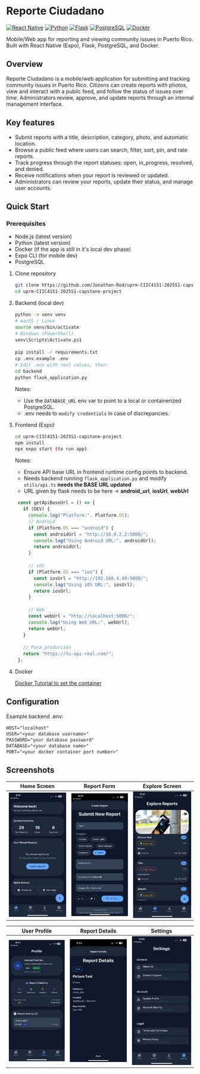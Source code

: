 # Reporte Ciudadano

[![React Native](https://img.shields.io/badge/React_Native-20232A?style=for-the-badge&logo=react&logoColor=61DAFB)](https://reactnative.dev/) [![Python](https://img.shields.io/badge/Python-3776AB?style=for-the-badge&logo=python&logoColor=white)](https://python.org/) [![Flask](https://img.shields.io/badge/Flask-000000?style=for-the-badge&logo=flask&logoColor=white)](https://flask.palletsprojects.com/) [![PostgreSQL](https://img.shields.io/badge/PostgreSQL-316192?style=for-the-badge&logo=postgresql&logoColor=white)](https://www.postgresql.org/) [![Docker](https://img.shields.io/badge/Docker-2CA5E0?style=for-the-badge&logo=docker&logoColor=white)](https://www.docker.com/)

Mobile/Web app for reporting and viewing community issues in Puerto Rico. Built with React Native (Expo), Flask, PostgreSQL, and Docker.

## Overview

Reporte Ciudadano is a mobile/web application for submitting and tracking community issues in Puerto Rico. Citizens can create reports with photos, view and interact with a public feed, and follow the status of issues over time. Administrators review, approve, and update reports through an internal management interface.

## Key features

- Submit reports with a title, description, category, photo, and automatic location.
- Browse a public feed where users can search, filter, sort, pin, and rate reports.
- Track progress through the report statuses: open, in_progress, resolved, and denied.
- Receive notifications when your report is reviewed or updated.
- Administrators can review your reports, update their status, and manage user accounts.

## Quick Start

### Prerequisites

- Node.js (latest version)
- Python (latest version)
- Docker (if the app is still in it's local dev phase)
- Expo CLI (for mobile dev)
- PostgreSQL

1) Clone repository

    ```bash
    git clone https://github.com/Jonathan-Rod/uprm-CIIC4151-2025S1-capstone-project.git
    cd uprm-CIIC4151-2025S1-capstone-project
    ```

2) Backend (local dev) 

    ```bash
    python -m venv venv
    # macOS / Linux
    source venv/bin/activate
    # Windows (PowerShell)
    venv\Scripts\Activate.ps1

    pip install -r requirements.txt
    cp .env.example .env
    # Edit .env with real values, then:
    cd backend
    python flask_application.py
    ```

    Notes:

    - Use the `DATABASE_URL` env var to point to a local or containerized PostgreSQL.
    - .env needs to `modify credentials` in case of discrepancies.

3) Frontend (Expo)

    ```bash
    cd uprm-CIIC4151-2025S1-capstone-project
    npm install
    npx expo start (to run app)
    ```

    Notes:
    
    - Ensure API base URL in frontend runtime config points to backend.
    - Needs backend running `flask_application.py` and modify `utils/api.ts` **needs the BASE URL updated**
    - URL given by flask needs to be here -> **android_url**, **iosUrl**, **webUrl** 

   ``` ts
    const getApiBaseUrl = () => {
      if (DEV) {
        console.log("Platform:", Platform.OS);
        // Android
        if (Platform.OS === "android") {
          const androidUrl = "http://10.0.2.2:5000/"; 
          console.log("Using Android URL:", androidUrl);
          return androidUrl;
        }
    
        // iOS 
        if (Platform.OS === "ios") {
          const iosUrl = "http://192.168.4.49:5000/";
          console.log("Using iOS URL:", iosUrl);
          return iosUrl;
        }
    
        // Web
        const webUrl = "http://localhost:5000/";
        console.log("Using Web URL:", webUrl);
        return webUrl;
      }
    
      // Para producción
      return "https://tu-api-real.com/";
    };
    ```

5) Docker

    [Docker Tutorial to set the container](https://sliplane.io/blog/how-to-run-postgres-in-docker)
    
## Configuration

Example backend .env:

```text
HOST="localhost"
USER="<your database username>"
PASSWORD="your database password"
DATABASE="<your database name>"
PORT="<your docker container port number>"
```
## Screenshots

| Home Screen | Report Form | Explore Screen |
|-------------|-----------------|----------------|
| ![Home](uprm-CIIC4151-2025S1-capstone-project/assets/images/screenshots/home.png) | ![Report Form](uprm-CIIC4151-2025S1-capstone-project/assets/images/screenshots/reportForm.png) | ![Explore](uprm-CIIC4151-2025S1-capstone-project/assets/images/screenshots/explore.png) |

| User Profile | Report Details | Settings |
|--------------|----------------|----------|
| ![Profile](uprm-CIIC4151-2025S1-capstone-project/assets/images/screenshots/profile.png) | ![Report Details](uprm-CIIC4151-2025S1-capstone-project/assets/images/screenshots/reportDetails.png) | ![Settings](uprm-CIIC4151-2025S1-capstone-project/assets/images/screenshots/settings.png) |
